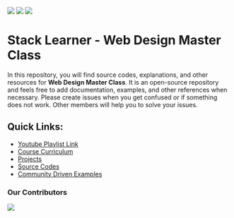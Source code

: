 ![](https://img.shields.io/github/issues/mrhm-dev/web-design-master-class) ![](https://img.shields.io/github/forks/mrhm-dev/web-design-master-class) ![](https://img.shields.io/github/stars/mrhm-dev/web-design-master-class)

# Stack Learner - Web Design Master Class

In this repository, you will find source codes, explanations, and other resources for **Web Design Master Class**. It is an open-source repository and feels free to add documentation, examples, and other references when necessary. Please create issues when you get confused or if something does not work. Other members will help you to solve your issues.

## Quick Links:

- [Youtube Playlist Link](https://www.youtube.com/playlist?list=PL_XxuZqN0xVBPhR5bjBIKyBjTo8pK99gN)
- [Course Curriculum](/Course%20Curriculum/README.MD)
- [Projects](/Projects/README.MD)
- [Source Codes](/src/)
- [Community Driven Examples](/examples/)

### Our Contributors

<a href="https://github.com/mrhm-dev/
web-design-master-class/graphs/contributors">
<img src="https://contrib.rocks/image?repo=mrhm-dev/web-design-master-class" />
</a>
